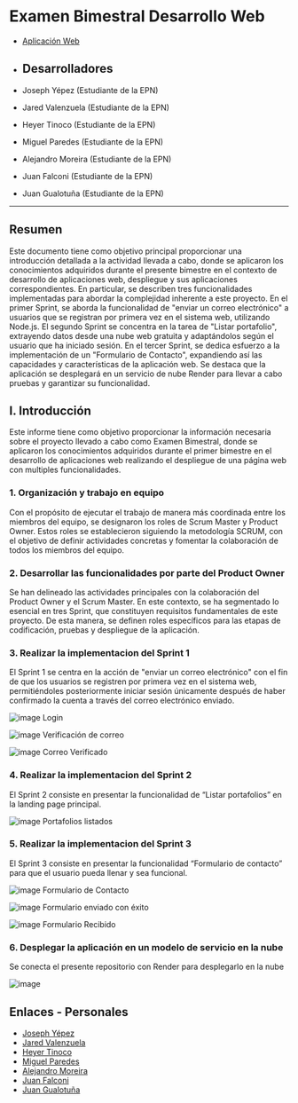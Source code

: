 # Examen Bimestral Desarrollo Web
- [Aplicación Web](https://examen-aplicaciones-web.onrender.com)
  
- ## Desarrolladores

- Joseph Yépez (Estudiante de la EPN)
- Jared Valenzuela (Estudiante de la EPN)
- Heyer Tinoco (Estudiante de la EPN)
- Miguel Paredes (Estudiante de la EPN)
- Alejandro Moreira (Estudiante de la EPN)
- Juan Falconi (Estudiante de la EPN)
- Juan Gualotuña (Estudiante de la EPN)

---

## Resumen
Este documento tiene como objetivo principal proporcionar una introducción detallada a la actividad llevada a cabo, donde se aplicaron los conocimientos adquiridos durante el presente bimestre en el contexto de desarrollo de aplicaciones web, despliegue y sus aplicaciones correspondientes. 
En particular, se describen tres funcionalidades implementadas para abordar la complejidad inherente a este proyecto. En el primer Sprint, se aborda la funcionalidad de "enviar un correo electrónico" a usuarios que se registran por primera vez en el sistema web, utilizando Node.js.
El segundo Sprint se concentra en la tarea de "Listar portafolio", extrayendo datos desde una nube web gratuita y adaptándolos según el usuario que ha iniciado sesión.
En el tercer Sprint, se dedica esfuerzo a la implementación de un "Formulario de Contacto", expandiendo así las capacidades y características de la aplicación web. Se destaca que la aplicación se desplegará en un servicio de nube Render para llevar a cabo pruebas y garantizar su funcionalidad.

## I. Introducción

Este informe tiene como objetivo proporcionar la información necesaria sobre el proyecto llevado a cabo como Examen Bimestral, donde se aplicaron los conocimientos adquiridos durante el primer bimestre en el desarrollo de aplicaciones web realizando el despliegue de una página web con multiples funcionalidades.

### 1. Organización y trabajo en equipo

Con el propósito de ejecutar el trabajo de manera más coordinada entre los miembros del equipo, se designaron los roles de Scrum Master y Product Owner. Estos roles se establecieron siguiendo la metodología SCRUM, con el objetivo de definir actividades concretas y fomentar la colaboración de todos los miembros del equipo.

### 2. Desarrollar las funcionalidades por parte del Product Owner

Se han delineado las actividades principales con la colaboración del Product Owner y el Scrum Master. En este contexto, se ha segmentado lo esencial en tres Sprint, que constituyen requisitos fundamentales de este proyecto. De esta manera, se definen roles específicos para las etapas de codificación, pruebas y despliegue de la aplicación.

### 3. Realizar la implementacion del Sprint 1

El Sprint 1 se centra en la acción de "enviar un correo electrónico" con el fin de que los usuarios se registren por primera vez en el sistema web, permitiéndoles posteriormente iniciar sesión únicamente después de haber confirmado la cuenta a través del correo electrónico enviado.

![image](https://github.com/Miguel-Paredes/Examen-Web/assets/117741739/043f2e91-e9d3-410f-9b6e-da5631e659ad)
Login

![image](https://github.com/Miguel-Paredes/Examen-Web/assets/117741739/c93ccb24-e696-44df-9ce3-ed49e5461a97)
Verificación de correo

![image](https://github.com/Miguel-Paredes/Examen-Web/assets/117741739/10e70220-acf0-47b2-ade1-952b3089a252)
Correo Verificado


### 4. Realizar la implementacion del Sprint 2

El Sprint 2 consiste en presentar la funcionalidad de “Listar portafolios” en la landing page principal.

![image](https://github.com/Miguel-Paredes/Examen-Web/assets/117741739/cfea2d6e-0f00-4e04-8ad9-a219c54b3674)
Portafolios listados

### 5. Realizar la implementacion del Sprint 3

El Sprint 3 consiste en presentar la funcionalidad “Formulario de contacto” para que el usuario pueda llenar y sea funcional. 

![image](https://github.com/Miguel-Paredes/Examen-Web/assets/117741739/476eeb03-0bd7-43fe-aa7d-68add7e6e994)
Formulario de Contacto

![image](https://github.com/Miguel-Paredes/Examen-Web/assets/117741739/9d94de5c-603b-44bf-98ec-d69da833f380)
Formulario enviado con éxito

![image](https://github.com/Miguel-Paredes/Examen-Web/assets/117741739/b4cf1b2e-b34d-4972-b648-108fa712e3aa)
Formulario Recibido


### 6. Desplegar la aplicación en un modelo de servicio en la nube

Se conecta el presente repositorio con Render para desplegarlo en la nube

![image](https://github.com/Miguel-Paredes/Examen-Web/assets/117741739/1ba5b7be-e949-4d77-a5ec-0fd4a8801fd3)

## Enlaces - Personales

- [Joseph Yépez](https://github.com/JosephYM07)
- [Jared Valenzuela](https://github.com/JaredVS777)
- [Heyer Tinoco](https://github.com/OrlandH)
- [Miguel Paredes](https://github.com/Miguel-Paredes)
- [Alejandro Moreira](https://github.com/Alejandro-Moreira)
- [Juan Falconi](https://github.com/JuanPabloo890)
- [Juan Gualotuña](https://github.com/juandiego252)
